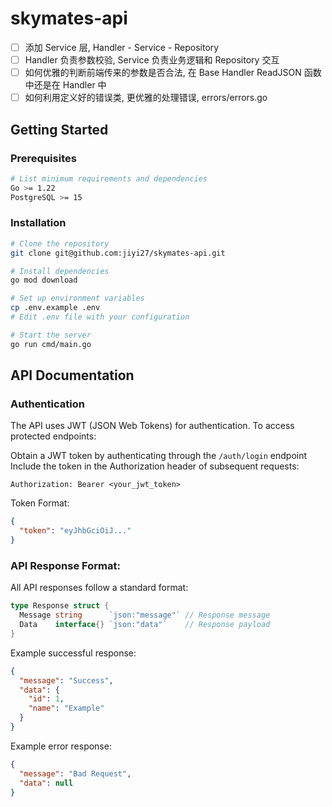 # skymates-api

-[ ] 添加 Service 层, Handler - Service - Repository
-[ ] Handler 负责参数校验, Service 负责业务逻辑和 Repository 交互
-[ ] 如何优雅的判断前端传来的参数是否合法, 在 Base Handler ReadJSON 函数中还是在 Handler 中
-[ ] 如何利用定义好的错误类, 更优雅的处理错误, errors/errors.go

## Getting Started

### Prerequisites

```bash
# List minimum requirements and dependencies
Go >= 1.22
PostgreSQL >= 15
```

### Installation

```bash
# Clone the repository
git clone git@github.com:jiyi27/skymates-api.git

# Install dependencies
go mod download

# Set up environment variables
cp .env.example .env
# Edit .env file with your configuration

# Start the server
go run cmd/main.go
```

## API Documentation

### Authentication

The API uses JWT (JSON Web Tokens) for authentication. To access protected endpoints:

Obtain a JWT token by authenticating through the `/auth/login` endpoint
Include the token in the Authorization header of subsequent requests:

```
Authorization: Bearer <your_jwt_token>
```

Token Format:
```json
{
  "token": "eyJhbGciOiJ..."
}
```

### API Response Format:

All API responses follow a standard format:

```go
type Response struct {
  Message string      `json:"message"` // Response message
  Data    interface{} `json:"data"`    // Response payload
}
```

Example successful response:
```json
{
  "message": "Success",
  "data": {
    "id": 1,
    "name": "Example"
  }
}
```

Example error response:

```json
{
  "message": "Bad Request",
  "data": null
}
```


